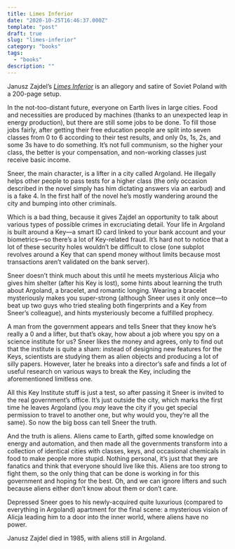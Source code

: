 ```yaml
---
title: Limes Inferior
date: "2020-10-25T16:46:37.000Z"
template: "post"
draft: true
slug: "limes-inferior"
category: "books"
tags:
  - "books"
description: ""
---
```

Janusz Zajdel’s [*Limes Inferior*](https://www.goodreads.com/book/show/2108205.Limes_inferior) is an allegory and satire of Soviet Poland with a 200-page setup. 

In the not-too-distant future, everyone on Earth lives in large cities. Food and necessities are produced by machines (thanks to an unexpected leap in energy production), but there are still some jobs to be done. To fill those jobs fairly, after getting their free education people are split into seven classes from 0 to 6 according to their test results, and only 0s, 1s, 2s, and some 3s have to do something. It’s not full communism, so the higher your class, the better is your compensation, and non-working classes just receive basic income.

Sneer, the main character, is a lifter in a city called Argoland. He illegally helps other people to pass tests for a higher class (the only occasion described in the novel simply has him dictating answers via an earbud) and is a fake 4. In the first half of the novel he’s mostly wandering around the city and bumping into other criminals.

Which is a bad thing, because it gives Zajdel an opportunity to talk about various types of possible crimes in excruciating detail. Your life in Argoland is built around a Key—a smart ID card linked to your bank account and your biometrics—so there’s a lot of Key-related fraud. It’s hard not to notice that a lot of these security holes wouldn’t be difficult to close (one subplot revolves around a Key that can spend money without limits because most transactions aren’t validated on the bank server).

Sneer doesn’t think much about this until he meets mysterious Alicja who gives him shelter (after his Key is lost), some hints about learning the truth about Argoland, a bracelet, and romantic longing. Wearing a bracelet mysteriously makes you super-strong (although Sneer uses it only once—to beat up two guys who tried stealing both fingerprints and a Key from Sneer’s colleague), and hints mysteriously become a fulfilled prophecy. 

A man from the government appears and tells Sneer that they know he’s really a 0 and a lifter, but that’s okay, how about a job where you spy on a science institute for us? Sneer likes the money and agrees, only to find out that the institute is quite a sham: instead of designing new features for the Keys, scientists are studying them as alien objects and producing a lot of silly papers. However, later he breaks into a director’s safe and finds a lot of useful research on various ways to break the Key, including the aforementioned limitless one. 

All this Key Institute stuff is just a test, so after passing it Sneer is invited to the real government’s office. It’s just outside the city, which marks the first time he leaves Argoland (you *may* leave the city if you get special permission to travel to another one, but why would you, they’re all the same). So now the big boss can tell Sneer the truth.

And the truth is aliens. Aliens came to Earth, gifted some knowledge on energy and automation, and then made all the governments transform into a collection of identical cities with classes, keys, and occasional chemicals in food to make people more stupid. Nothing personal, it’s just that they are fanatics and think that everyone should live like this. Aliens are too strong to fight them, so the only thing that can be done is working in for this government and hoping for the best. Oh, and we can ignore lifters and such because aliens either don’t know about them or don’t care. 

Depressed Sneer goes to his newly-acquired quite luxurious (compared to everything in Argoland) apartment for the final scene: a mysterious vision of Alicja leading him to a door into the inner world, where aliens have no power.

Janusz Zajdel died in 1985, with aliens still in Argoland. 
